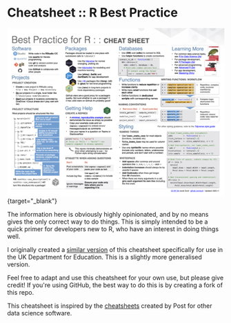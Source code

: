 # Cheatsheet :: R Best Practice

[![](cheatsheet.jpg)](cheatsheet.pdf){target="_blank"}

The information here is obviously highly opinionated, and by no means gives
the only correct way to do things. This is simply intended to be a quick primer
for developers new to R, who have an interest in doing things well.

I originally created a 
[similar version](https://dfe-r-community.github.io/posts/2023-03-14-best-practice-essentials/) 
of this cheatsheet specifically for use in the UK Department for Education. This
is a slightly more generalised version.

Feel free to adapt and use this cheatsheet for your own use, but please give 
credit! If you're using GitHub, the best way to do this is by creating a 
fork of this repo.

This cheatsheet is inspired by the
[cheatsheets](https://github.com/rstudio/cheatsheets) created by Post for other
data science software. 
